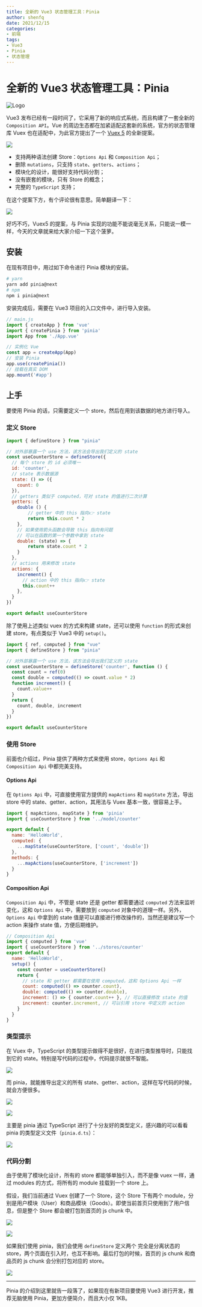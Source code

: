 ```yaml
---
title: 全新的 Vue3 状态管理工具：Pinia
author: shenfq
date: 2021/12/15
categories:
- 前端
tags:
- Vue3
- Pinia
- 状态管理
---
```


# 全新的 Vue3 状态管理工具：Pinia

![Logo](https://file.shenfq.com/pic/202112151708176.svg)

Vue3 发布已经有一段时间了，它采用了新的响应式系统，而且构建了一套全新的 `Composition API`。Vue 的周边生态都在加紧适配这套新的系统，官方的状态管理库 Vuex 也在适配中，为此官方提出了一个 [Vuex 5](https://github.com/vuejs/rfcs/discussions/270) 的全新提案。

![](https://file.shenfq.com/pic/202112151621995.png)

- 支持两种语法创建 Store：`Options Api` 和 `Composition Api`；
- 删除 `mutations`，只支持 `state`、`getters`、`actions`；
- 模块化的设计，能很好支持代码分割；
- 没有嵌套的模块，只有 Store 的概念；
- 完整的 `TypeScript` 支持；

在这个提案下方，有个评论很有意思。简单翻译一下：

![](https://file.shenfq.com/pic/202112151708483.png)



好巧不巧，Vuex5 的提案，与 Pinia 实现的功能不能说毫无关系，只能说一模一样，今天的文章就来给大家介绍一下这个菠萝。

## 安装

在现有项目中，用过如下命令进行 Pinia 模块的安装。

```bash
# yarn
yarn add pinia@next
# npm
npm i pinia@next
```

安装完成后，需要在 Vue3 项目的入口文件中，进行导入安装。

```js
// main.js
import { createApp } from 'vue'
import { createPinia } from 'pinia'
import App from './App.vue'

// 实例化 Vue
const app = createApp(App)
// 安装 Pinia
app.use(createPinia())
// 挂载在真实 DOM
app.mount('#app')
```

## 上手

要使用 Pinia 的话，只需要定义一个 store，然后在用到该数据的地方进行导入。

### 定义 Store

```js
import { defineStore } from "pinia"

// 对外部暴露一个 use 方法，该方法会导出我们定义的 state
const useCounterStore = defineStore({
  // 每个 store 的 id 必须唯一
  id: 'counter',
  // state 表示数据源
  state: () => ({
    count: 0
  }),
  // getters 类似于 computed，可对 state 的值进行二次计算
  getters: {
    double () {
    	// getter 中的 this 指向👉 state
    	return this.count * 2
  	},
  	// 如果使用箭头函数会导致 this 指向有问题
  	// 可以在函数的第一个参数中拿到 state
    double: (state) => {
    	return state.count * 2
  	}
  },
  // actions 用来修改 state
  actions: {
    increment() {
      // action 中的 this 指向👉 state
      this.count++
    },
  }
})

export default useCounterStore
```

除了使用上述类似 vuex 的方式来构建 state，还可以使用 `function` 的形式来创建 store，有点类似于 Vue3 中的 `setup()`。

```js
import { ref, computed } from "vue"
import { defineStore } from "pinia"

// 对外部暴露一个 use 方法，该方法会导出我们定义的 state
const useCounterStore = defineStore('counter', function () {
  const count = ref(0)
  const double = computed(() => count.value * 2)
  function increment() {
    count.value++
  }
  return {
  	count, double, increment
  }
})

export default useCounterStore
```

### 使用 Store

前面也介绍过，Pinia 提供了两种方式来使用 store，`Options Api` 和 `Composition Api` 中都完美支持。

#### Options Api

在 `Options Api` 中，可直接使用官方提供的 `mapActions` 和 `mapState` 方法，导出 store 中的 state、getter、action，其用法与 Vuex 基本一致，很容易上手。

```js
import { mapActions, mapState } from 'pinia'
import { useCounterStore } from '../model/counter'

export default {
  name: 'HelloWorld',
  computed: {
    ...mapState(useCounterStore, ['count', 'double'])
  },
  methods: {
    ...mapActions(useCounterStore, ['increment'])
  }
}
```

#### Composition Api

`Composition Api` 中，不管是 state 还是 getter 都需要通过 `computed` 方法来监听变化，这和 `Options Api` 中，需要放到 `computed` 对象中的道理一样。另外， `Options Api`  中拿到的 state 值是可以直接进行修改操作的，当然还是建议写一个 action 来操作 state 值，方便后期维护。

```js
// Composition Api
import { computed } from 'vue'
import { useCounterStore } from '../stores/counter'
export default {
  name: 'HelloWorld',
  setup() {
    const counter = useCounterStore()
    return {
      // state 和 getter 都需要在使用 computed，这和 Options Api 一样
      count: computed(() => counter.count),
      double: computed(() => counter.double),
      increment: () => { counter.count++ }, // 可以直接修改 state 的值
      increment: counter.increment, // 可以引用 store 中定义的 action
    }
  }
}
```

### 类型提示

在 Vuex 中，TypeScript 的类型提示做得不是很好，在进行类型推导时，只能找到它的 state。特别是写代码的过程中，代码提示就很不智能。

![](https://file.shenfq.com/pic/202112151709157.png)

而 pinia，就能推导出定义的所有 state、getter、action，这样在写代码的时候，就会方便很多。

![](https://file.shenfq.com/pic/202112151709804.png)

![](https://file.shenfq.com/pic/202112151709469.png)

主要是 pinia 通过 TypeScript 进行了十分友好的类型定义，感兴趣的可以看看 pinia 的类型定义文件（`pinia.d.ts`）：

![](https://file.shenfq.com/pic/202112151709919.png)

### 代码分割

由于使用了模块化设计，所有的 store 都能够单独引入，而不是像 vuex 一样，通过 modules 的方式，将所有的 module 挂载到一个 store 上。

假设，我们当前通过 Vuex 创建了一个 Store，这个 Store 下有两个 module，分别是用户模块（User）和商品模块（Goods）。即使当前首页只使用到了用户信息，但是整个 Store 都会被打包到首页的 js chunk 中。

![](https://file.shenfq.com/pic/202112151709033.png)

![](https://file.shenfq.com/pic/202112151709945.png)

如果我们使用 pinia，我们会使用 `defineStore` 定义两个 完全是分离状态的 store，两个页面在引入时，也互不影响。最后打包的时候，首页的 js chunk 和商品页的 js chunk 会分别打包对应的 store。

![](https://file.shenfq.com/pic/202112151709926.png)

---

Pinia 的介绍到这里就告一段落了，如果现在有新项目要使用 Vue3 进行开发，推荐无脑使用 Pinia，更加方便简介，而且大小仅 1KB。
